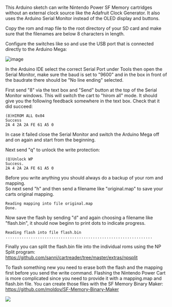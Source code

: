 This Arduino sketch can write Nintendo Power SF Memory cartridges without an external clock source like the Adafruit Clock Generator. It also uses the Arduino Serial Monitor instead of the OLED display and buttons.      

Copy the rom and map file to the root directory of your SD card and make sure that the filenames are below 8 characters in length.   

Configure the switches like so and use the USB port that is connected directly to the Arduino Mega:   

![image](https://dl.dropboxusercontent.com/s/yzewnnx5mb2ajk0/flash_firmware.jpg?dl=1)  

In the Arduino IDE select the correct Serial Port under Tools then open the Serial Monitor, make sure the baud is set to "9600" and in the box in front of the baudrate there should be "No line ending" selected.   

First send "8" via the text box and "Send" button at the top of the Serial Monitor windows. This will switch the cart to "hirom all" mode. It should give you the following feedback somewhere in the text box. Check that it did succeed:   
```   
(8)HIROM ALL 0x04    
Success    
2A 4 2A 2A FE 61 A5 0
```  
In case it failed close the Serial Monitor and switch the Arduino Mega off and on again and start from the beginning.      

Next send "q" to unlock the write protection:   
```   
(Q)Unlock WP   
Success.  
2A 4 2A 2A FE 61 A5 0    
```    

Before you write anything you should always do a backup of your rom and mapping.    
So next send "h" and then send a filename like "original.map" to save your carts original mapping.
```   
Reading mapping into file original.map
Done.
```    

Now save the flash by sending "d" and again choosing a filename like "flash.bin", it should now beginn to print dots to indicate progress.
```  
Reading flash into file flash.bin
................................................................
```  

Finally you can split the flash.bin file into the individual roms using the NP Split program: https://github.com/sanni/cartreader/tree/master/extras/npsplit

To flash something new you need to erase both the flash and the mapping first before you send the write command. Flashing the Nintendo Power Cart is more complicated since you need to provide it with a mapping.map and flash.bin file. You can create those files with the SF Memory Binary Maker: https://github.com/moldov/SF-Memory-Binary-Maker


![](https://dl.dropboxusercontent.com/s/7ptv5hdf4iwi0lb/npwriter10.jpg?dl=1)    
